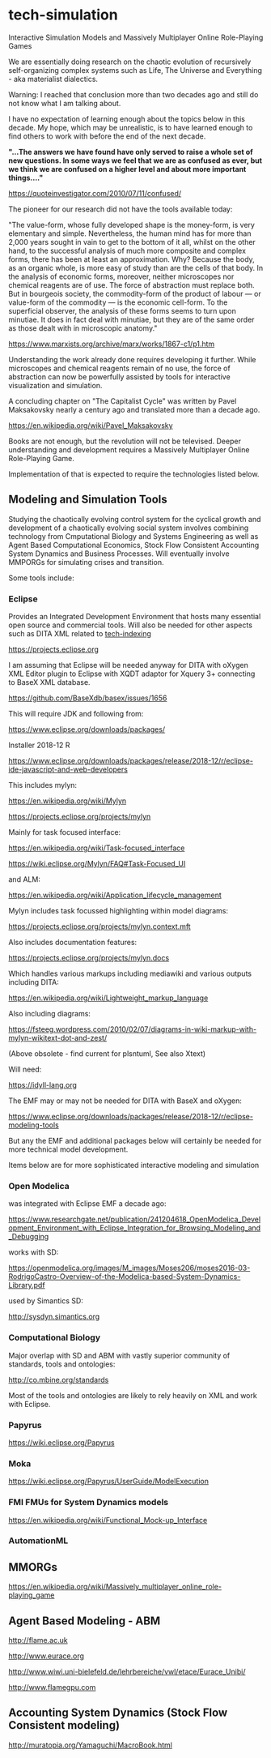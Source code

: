 # tech-simulation
Interactive Simulation Models and Massively Multiplayer Online Role-Playing Games

We are essentially doing research on the chaotic evolution of recursively self-organizing complex systems such as Life, The Universe and Everything - aka materialist dialectics.

Warning: I reached that conclusion more than two decades ago and still do not know what I am talking about.

I have no expectation of learning enough about the topics below in this decade. My hope, which may be unrealistic, is to have learned enough to find others to work with before the end of the next decade.

**"...The answers we have found have only served to raise a whole set of new questions. In some ways we feel that we are as confused as ever, but we think we are confused on a higher level and about more important things...."**

https://quoteinvestigator.com/2010/07/11/confused/

The pioneer for our research did not have the tools available today:

"The value-form, whose fully developed shape is the money-form, is very elementary and simple. Nevertheless, the human mind has for more than 2,000 years sought in vain to get to the bottom of it all, whilst on the other hand, to the successful analysis of much more composite and complex forms, there has been at least an approximation. Why? Because the body, as an organic whole, is more easy of study than are the cells of that body. In the analysis of economic forms, moreover, neither microscopes nor chemical reagents are of use. The force of abstraction must replace both. But in bourgeois society, the commodity-form of the product of labour — or value-form of the commodity — is the economic cell-form. To the superficial observer, the analysis of these forms seems to turn upon minutiae. It does in fact deal with minutiae, but they are of the same order as those dealt with in microscopic anatomy."

https://www.marxists.org/archive/marx/works/1867-c1/p1.htm

Understanding the work already done requires developing it further. While microscopes and chemical reagents remain of no use, the force of abstraction can now be powerfully assisted by tools for interactive visualization and simulation.

A concluding chapter on "The Capitalist Cycle" was written by Pavel Maksakovsky nearly a century ago and translated more than a decade ago.

https://en.wikipedia.org/wiki/Pavel_Maksakovsky

Books are not enough, but the revolution will not be televised. Deeper understanding and development requires a Massively Multiplayer Online Role-Playing Game.

Implementation of that is expected to require the technologies listed below.

## Modeling and Simulation Tools

Studying the chaotically evolving control system for the cyclical growth and development of a chaotically evolving social system involves combining technology from Cmputational Biology and Systems Engineering as well as Agent Based Computational Economics, Stock Flow Consistent Accounting System Dynamics and Business Processes. Will eventually involve MMPORGs for simulating crises and transition.

Some tools include:

### Eclipse

Provides an Integrated Development Environment that hosts many essential open source and commercial tools.
Will also be needed for other aspects such as DITA XML related to [tech-indexing](https://github.com/thecapitalistcycle/tech-indexing)

https://projects.eclipse.org

I am assuming that Eclipse will be needed anyway for DITA with oXygen XML Editor plugin to Eclipse with XQDT adaptor for Xquery 3+ connecting to BaseX XML database.

https://github.com/BaseXdb/basex/issues/1656

This will require JDK and following from:

https://www.eclipse.org/downloads/packages/

Installer 2018-12 R

https://www.eclipse.org/downloads/packages/release/2018-12/r/eclipse-ide-javascript-and-web-developers

This includes mylyn:

https://en.wikipedia.org/wiki/Mylyn

https://projects.eclipse.org/projects/mylyn

Mainly for task focused interface:

https://en.wikipedia.org/wiki/Task-focused_interface

https://wiki.eclipse.org/Mylyn/FAQ#Task-Focused_UI

and ALM:

https://en.wikipedia.org/wiki/Application_lifecycle_management

Mylyn includes task focussed highlighting within model diagrams:

https://projects.eclipse.org/projects/mylyn.context.mft

Also includes documentation features:

https://projects.eclipse.org/projects/mylyn.docs

Which handles various markups including mediawiki and various outputs including DITA:

https://en.wikipedia.org/wiki/Lightweight_markup_language

Also including diagrams:

https://fsteeg.wordpress.com/2010/02/07/diagrams-in-wiki-markup-with-mylyn-wikitext-dot-and-zest/

(Above obsolete - find current for plsntuml, See also Xtext)

Will need:

https://idyll-lang.org

The EMF may or may not be needed for DITA with BaseX and oXygen:

https://www.eclipse.org/downloads/packages/release/2018-12/r/eclipse-modeling-tools

But any the EMF and additional packages below will certainly be needed for more technical model development.

Items below are for more sophisticated interactive modeling and simulation

### Open Modelica

was integrated with Eclipse EMF a decade ago:

https://www.researchgate.net/publication/241204618_OpenModelica_Development_Environment_with_Eclipse_Integration_for_Browsing_Modeling_and_Debugging

works with SD:

https://openmodelica.org/images/M_images/Moses206/moses2016-03-RodrigoCastro-Overview-of-the-Modelica-based-System-Dynamics-Library.pdf

used by Simantics SD:

http://sysdyn.simantics.org

### Computational Biology

Major overlap with SD and ABM with vastly superior community of standards, tools and ontologies:

http://co.mbine.org/standards

Most of the tools and ontologies are likely to rely heavily on XML and work with Eclipse.

### Papyrus

https://wiki.eclipse.org/Papyrus

### Moka

https://wiki.eclipse.org/Papyrus/UserGuide/ModelExecution

### FMI FMUs for System Dynamics models

https://en.wikipedia.org/wiki/Functional_Mock-up_Interface

### AutomationML




## MMORGs

https://en.wikipedia.org/wiki/Massively_multiplayer_online_role-playing_game

## Agent Based Modeling - ABM

http://flame.ac.uk

http://www.eurace.org

http://www.wiwi.uni-bielefeld.de/lehrbereiche/vwl/etace/Eurace_Unibi/

http://www.flamegpu.com

## Accounting System Dynamics (Stock Flow Consistent modeling)

http://muratopia.org/Yamaguchi/MacroBook.html
